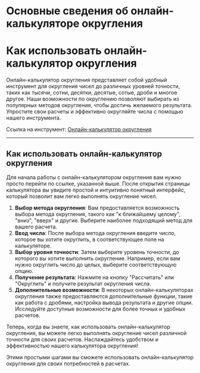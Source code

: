 Основные сведения об онлайн-калькуляторе округления
===================================================

Как использовать онлайн-калькулятор округления
==============================================

Онлайн-калькулятор округления представляет собой удобный инструмент для округления чисел до различных уровней точности, таких как тысячи, сотни, десятки, десятые, сотые, дроби и многое другое. Наши возможности по округлению позволяют выбирать из популярных методов округления, чтобы достичь желаемого результата. Упростите свои расчеты и эффективно округляйте числа с помощью нашего инструмента.

Ссылка на инструмент: [Онлайн-калькулятор округления](https://www.onlinecalculatorsfree.com/ru/math/rounding-calculator.html)

---

Как использовать онлайн-калькулятор округления
----------------------------------------------

Для начала работы с онлайн-калькулятором округления вам нужно просто перейти по ссылке, указанной выше. После открытия страницы калькулятора вы увидите простой и интуитивно понятный интерфейс, который позволит вам легко выполнять округление чисел.

1. **Выбор метода округления**: Вам предоставляется возможность выбора метода округления, такого как "к ближайшему целому", "вниз", "вверх" и другие. Выберите наиболее подходящий метод для вашего расчета.
2. **Ввод числа**: После выбора метода округления введите число, которое вы хотите округлить, в соответствующее поле на калькуляторе.
3. **Выбор уровня точности**: Затем выберите уровень точности, до которого вы хотите выполнить округление. Например, если вам нужно округлить число до целых, выберите соответствующую опцию.
4. **Получение результата**: Нажмите на кнопку "Рассчитать" или "Округлить" и получите результат округления числа.
5. **Дополнительные возможности**: В некоторых онлайн-калькуляторах округления также предоставляются дополнительные функции, такие как работа с дробями, настройка вывода результата и другие опции. Исследуйте доступные возможности для более точных и удобных расчетов.

Теперь, когда вы знаете, как использовать онлайн-калькулятор округления, вы можете легко выполнять округление чисел различной точности для своих расчетов. Наслаждайтесь удобством и эффективностью нашего калькулятора округления!

Этими простыми шагами вы сможете использовать онлайн-калькулятор округления для своих потребностей в расчетах.
